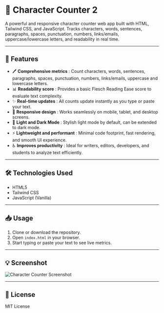 # 📝 Character Counter 2

A powerful and responsive character counter web app built with HTML, Tailwind CSS, and JavaScript. Tracks characters, words, sentences, paragraphs, spaces, punctuation, numbers, links/emails, uppercase/lowercase letters, and readability in real time.

---

## 🚀 Features  
- 🖊️ **Comprehensive metrics** : Count characters, words, sentences, paragraphs, spaces, punctuation, numbers, links/emails, uppercase and lowercase letters.  
- 📊 **Readability score** : Provides a basic Flesch Reading Ease score to evaluate text complexity.  
- ✨ **Real-time updates** : All counts update instantly as you type or paste your text.  
- 📱 **Responsive design** : Works seamlessly on mobile, tablet, and desktop screens.  
- 🎨 **Light and Dark Mode** : Stylish light mode by default, can be extended to dark mode.  
- ⚡ **Lightweight and performant** : Minimal code footprint, fast rendering, and smooth UI experience.  
- ♿ **Improves productivity** : Ideal for writers, editors, developers, and students to analyze text efficiently.  

---

## 🛠️ Technologies Used  
- HTML5  
- Tailwind CSS  
- JavaScript (Vanilla)  

---

## 📥 Usage  
1. Clone or download the repository.  
2. Open `index.html` in your browser.  
3. Start typing or paste your text to see live metrics.  

---

## 💡 Screenshot  

![Character Counter Screenshot](screenshot.png)  

---

## 📄 License  
MIT License
